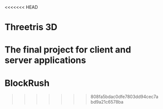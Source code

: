 <<<<<<< HEAD
# Threetris 3D

The final project for client and server applications
=======
# BlockRush
>>>>>>> 808fa5bdac0dfe7803dd94cec7abd9a21c6578ba
